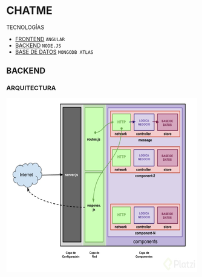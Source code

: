 # CHATME
TECNOLOGÍAS
* [FRONTEND](https://github.com/RoxiLi/proyectos-angularjs/edit/main/README.md##Terapol) `ANGULAR` 
* [BACKEND](https://github.com/RoxiLi/proyectos-angularjs/edit/main/README.md##Terapol) `NODE.JS` 
* [BASE DE DATOS](https://github.com/RoxiLi/proyectos-angularjs/edit/main/README.md##Terapol) `MONGODB ATLAS` 

## BACKEND
### ARQUITECTURA
 <img  height="460px"  width="560px"  style="float: left;"  src="https://github.com/RoxiLi/chatme/blob/master/assets/arquitectura-nodejs.jpg"  alt="Vex Logo"> 







